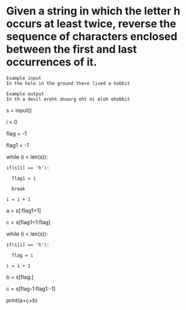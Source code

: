 # Given a string in which the letter h occurs at least twice, reverse the sequence of characters enclosed between the first and last occurrences of it.
```
Example input
In the hole in the ground there lived a hobbit

Example output
In th a devil ereht dnuorg eht ni eloh ehobbit
```
s = input()

i = 0

flag = -1

flag1 = -1

while (i < len(s)):

    if(s[i] == 'h'):
    
      flag1 = i
      
      break
      
    i = i + 1
    
a = s[:flag1+1]

c = s[flag1+1:flag]

while (i < len(s)):

    if(s[i] == 'h'):
    
      flag = i
      
    i = i + 1
    
b = s[flag:]

c = s[flag-1:flag1:-1]

print(a+c+b)

